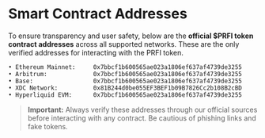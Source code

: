 # Smart Contract Addresses

To ensure transparency and user safety, below are the **official $PRFI token contract addresses** across all supported networks. These are the only verified addresses for interacting with the PRFI token.

```plaintext
• Ethereum Mainnet:     0x7bbcf1b600565ae023a1806ef637af4739de3255 
• Arbitrum:             0x7bbcf1b600565ae023a1806ef637af4739de3255  
• Base:                 0x7bbcf1b600565ae023a1806ef637af4739de3255 
• XDC Network:          0x81B244d0be055EF3BEF1b09B7826Cc2b108B2cBD  
• Hyperliquid EVM:      0x7bbcf1b600565ae023a1806ef637af4739de3255 
```

> **Important:** Always verify these addresses through our official sources before interacting with any contract. Be cautious of phishing links and fake tokens.
